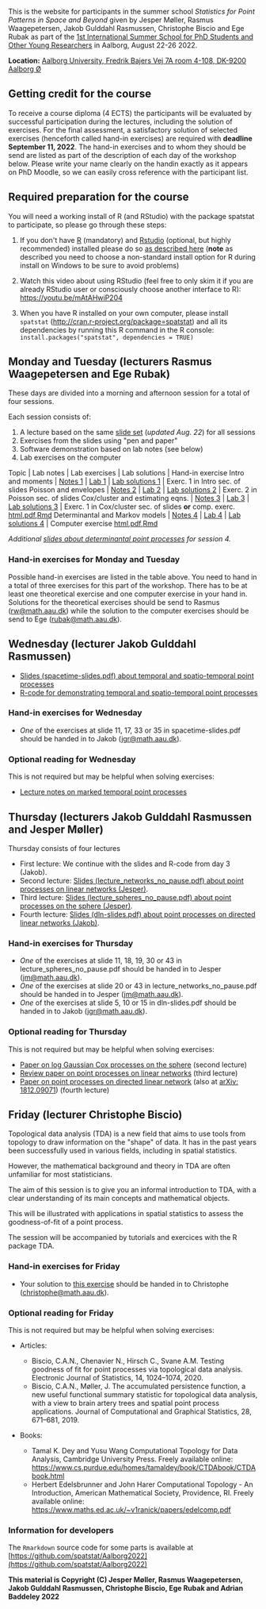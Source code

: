 This is the website for participants in the summer school
_Statistics for Point Patterns in Space and Beyond_ given by Jesper Møller, Rasmus Waagepetersen, Jakob Gulddahl Rasmussen, Christophe Biscio and Ege Rubak as part of the
[1st International Summer School for PhD Students and Other Young Researchers](https://www.phd.engineering.aau.dk/Summer+School+2022/) in Aalborg, August 22-26 2022.

**Location:** [Aalborg University, Fredrik Bajers Vej 7A room 4-108, DK-9200 Aalborg Ø](https://clients.mapsindoors.com/aau/57482221bc1f570e288b8ef0/details/137e8aba9b244cd89c0bfc65)

## Getting credit for the course

To receive a course diploma (4 ECTS) the participants will be evaluated by successful participation during the lectures, including the solution of exercises. 
For the final assessment, a satisfactory solution of selected exercises (henceforth called hand-in exercises) are required with **deadline September 11, 2022**. 
The hand-in exercises and to whom they should be send are listed as part of the description of each day of the workshop below.
Please write your name clearly on the handin exactly as it appears on PhD Moodle, so we can easily cross reference with the participant list.

## Required preparation for the course

You will need a working install of R (and RStudio) with the package spatstat to participate, so please go through these steps:

1. If you don't have [R](http://r-project.org) (mandatory) and [Rstudio](http://rstudio.com) (optional, but highly recommended) installed please do so [as described here](https://asta.math.aau.dk/software/R-installation)
(**note** as described you need to choose a non-standard install option for R during install on Windows to be sure to avoid problems)

2. Watch this video about using RStudio (feel free to only skim it if you are already RStudio user or consciously choose another interface to R):
https://youtu.be/mAtAHwiP204

3. When you have R installed on your own computer, please install `spatstat` (http://cran.r-project.org/package=spatstat) and all its dependencies by running this R command in the R console:
`install.packages("spatstat", dependencies = TRUE)`


## Monday and Tuesday (lecturers Rasmus Waagepetersen and Ege Rubak)

These days are divided into a morning and afternoon session for a total of four sessions.

Each session consists of:

1. A lecture based on the same [slide set](./notes/lecturesRW.pdf) (*updated Aug. 22*) for all sessions
2. Exercises from the slides using "pen and paper"
3. Software demonstration based on lab notes (see below)
4. Lab exercises on the computer

Topic | Lab notes | Lab exercises | Lab solutions | Hand-in exercise
Intro and moments | [Notes 1](./notes/notes01.html) | [Lab 1](./labs/lab01.html) | [Lab solutions 1](./solutions/solution01.html) | Exerc. 1 in Intro sec. of slides
Poisson and envelopes | [Notes 2](./notes/notes02.html) | [Lab 2](./labs/lab02.html) | [Lab solutions 2](./solutions/solution02.html) | Exerc. 2 in Poisson sec. of slides
Cox/cluster and estimating eqns. | [Notes 3](./notes/notes03.html) | [Lab 3](./labs/lab03.html) | [Lab solutions 3](./solutions/solution03.html) | Exerc. 1 in Cox/cluster sec. of slides **or** comp. exerc. [html](./labs/murchison_exercise.html),[pdf](./labs/murchison_exercise.pdf),[Rmd](./labs/murchison_exercise.Rmd)
Determinantal and Markov models | [Notes 4](./notes/notes04.html) | [Lab 4](./labs/lab04.html) | [Lab solutions 4](./solutions/solution04.html) | Computer exercise [html](./labs/dpp_exercise.html),[pdf](./labs/dpp_exercise.pdf),[Rmd](./labs/dpp_exercise.Rmd)

*Additional [slides about determinantal point processes](./notes/DPP_Ege.pdf) for session 4.*

### Hand-in exercises for Monday and Tuesday

Possible hand-in exercises are listed in the table above. 
You need to hand in a total of three exercises for this part of the workshop.
There has to be at least one theoretical exercise and one computer exercise in your hand in.
Solutions for the theoretical exercises should be send to Rasmus (rw@math.aau.dk) while the solution to the computer exercises should be send to Ege (rubak@math.aau.dk).

## Wednesday (lecturer Jakob Gulddahl Rasmussen)

- [Slides (spacetime-slides.pdf) about temporal and spatio-temporal point processes](./notes/spacetime-slides.pdf)
- [R-code for demonstrating temporal and spatio-temporal point processes](./notes/spacetime-Rcode.R)

### Hand-in exercises for Wednesday

- _One_ of the exercises at slide 11, 17, 33 or 35 in spacetime-slides.pdf should be handed in to Jakob (jgr@math.aau.dk).

### Optional reading for Wednesday

This is not required but may be helpful when solving exercises:

- [Lecture notes on marked temporal point processes](https://arxiv.org/pdf/1806.00221.pdf)

## Thursday (lecturers Jakob Gulddahl Rasmussen and Jesper Møller)

Thursday consists of four lectures

- First lecture: We continue with the slides and R-code from day 3 (Jakob).
- Second lecture: [Slides (lecture_networks_no_pause.pdf) about point processes on linear networks (Jesper)](https://people.math.aau.dk/~jm/courses/SummerSchool2022/lecture_networks_no_pause.pdf).
- Third lecture: [Slides (lecture_spheres_no_pause.pdf) about point processes on the sphere (Jesper)](https://people.math.aau.dk/~jm/courses/SummerSchool2022/lecture_spheres_no_pause.pdf).
- Fourth lecture: [Slides (dln-slides.pdf) about point processes on directed linear networks (Jakob)](./notes/dln-slides.pdf).

### Hand-in exercises for Thursday

- _One_ of the exercises at slide 11, 18, 19, 30 or 43 in lecture_spheres_no_pause.pdf should be handed in to Jesper (jm@math.aau.dk).
- _One_ of the exercises at slide 20 or 43 in lecture_networks_no_pause.pdf should be handed in to Jesper (jm@math.aau.dk).
- _One_ of the exercises at slide 5, 10 or 15 in dln-slides.pdf should be handed in to Jakob (jgr@math.aau.dk).

### Optional reading for Thursday

This is not required but may be helpful when solving exercises:

- [Paper on log Gaussian Cox processes on the sphere](https://arxiv.org/pdf/1803.03051) (second lecture)
- [Review paper on point processes on linear networks](https://people.math.aau.dk/~jm/courses/SummerSchool2022/sjs.pdf) (third lecture)
- [Paper on point processes on directed linear network](https://link.springer.com/content/pdf/10.1007/s11009-020-09777-y.pdf) (also at [arXiv: 1812.09071](https://arxiv.org/pdf/1812.09071)) (fourth lecture)

## Friday (lecturer Christophe Biscio)

Topological data analysis (TDA) is a new field that aims to use tools from topology to draw information on the "shape" of data. 
It has in the past years been successfully used in various fields, including in spatial statistics.

However, the mathematical background and theory in TDA are often unfamiliar for most statisticians.

The aim of this session is to give you an informal introduction to TDA, with a clear understanding of its main concepts and mathematical objects.

This will be illustrated with applications in spatial statistics to assess the goodness-of-fit of a point process.

The session will be accompanied by tutorials and exercices with the R package TDA.

### Hand-in exercises for Friday

- Your solution to [this exercise](./notes/TDAexercise.pdf) should be handed in to Christophe (christophe@math.aau.dk).

### Optional reading for Friday

This is not required but may be helpful when solving exercises:

- Articles: 
    + Biscio, C.A.N., Chenavier N., Hirsch C., Svane A.M. 
    Testing goodness of fit for point processes via topological data analysis. 
    Electronic Journal of Statistics, 14, 1024–1074, 2020.
    + Biscio, C.A.N., Møller, J. 
    The accumulated persistence function, a new useful functional summary statistic for topological data analysis, with a view to brain artery trees and spatial point process applications. 
    Journal of Computational and Graphical Statistics, 28, 671–681, 2019.

- Books: 
    + Tamal K. Dey and Yusu Wang
    Computational Topology for Data Analysis, Cambridge University Press. 
    Freely available online: <https://www.cs.purdue.edu/homes/tamaldey/book/CTDAbook/CTDAbook.html>
    + Herbert Edelsbrunner and John Harer
    Computational Topology - An Introduction, 
    American Mathematical Society, Providence, RI. 
    Freely available online: <https://www.maths.ed.ac.uk/~v1ranick/papers/edelcomp.pdf>


### Information for developers

The `Rmarkdown` source code for some parts is available at
[https://github.com/spatstat/Aalborg2022](https://github.com/spatstat/Aalborg2022)

**This material is Copyright (C) Jesper Møller, Rasmus Waagepetersen, Jakob Gulddahl Rasmussen, Christophe Biscio, Ege Rubak and Adrian Baddeley 2022**
